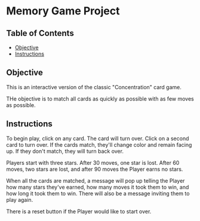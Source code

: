# Memory Game Project

## Table of Contents

* [Objective](#objective)
* [Instructions](#instructions)

## Objective

This is an interactive version of the classic "Concentration" card game.

THe objective is to match all cards as quickly as possible with as few moves as possible.

## Instructions

To begin play, click on any card. The card will turn over. Click on a second card to turn over. If the cards match, they'll change color and remain facing up. If they don't match, they will turn back over.

Players start with three stars. After 30 moves, one star is lost. After 60 moves, two stars are lost, and after 90 moves the Player earns no stars.

When all the cards are matched, a message will pop up telling the Player how many stars they've earned, how many moves it took them to win, and how long it took them to win. There will also be a message inviting them to play again.

There is a reset button if the Player would like to start over.
